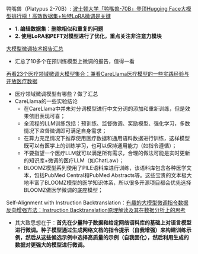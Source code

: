 鸭嘴兽（Platypus 2-70B）: [波士顿大学「鸭嘴兽-70B」登顶Hugging Face大模型排行榜！高效数据集+独特LoRA微调是关键](https://mp.weixin.qq.com/s/RED36cGaqrhOOC5SGD9buw)
- **1. 编辑数据集：删除相似和重复的问题**
- **2. 使用LoRA和PEFT对模型进行了优化，重点关注非注意力模块**


[大模型微调技术​报告汇总](www.zhihu.com/question/607397171/answer/3148846973)
- 汇总了10多个在预训练模型上微调的报告，值得一看

[再看23个医疗领域微调大模型集合：兼看CareLlama医疗模型的一些实践经验与开放医疗数据](https://mp.weixin.qq.com/s/c6aPU2FALAaa4LWKQ8W1uA)
- 医疗领域微调模型有哪些？做了汇总
- CareLlama的一些实验结论
	- 在CareLlama中并未对分词模型进行中文分词的添加和重新训练，但是效果依旧表现可喜；
	- 全流程的LLM训练包括：预训练、监督微调、奖励模型、强化学习，多数情况下监督微调即可满足自身需求；
	- 在算力充足情况下推荐使用医疗数据和通用语料数据进行训练，这样模型既可以有医学上的训练学习，也可以保持通用能力（如指令遵循）；
	- 不要指望一个医疗LLM就可以满足所有需求，合理的做法可能是实时更新的知识库+微调的医疗LLM（如ChatLaw）；
	- BLOOMZ模型系列使用了PILE语料库进行训练，该语料库包含各种医学文本，包括PubMed Central和PubMed Abstracts等。这些宝贵的文本极大地丰富了BLOOMZ模型的医学知识体系，所以很多开源项目都会优先选择BLOOMZ做医学微调的底座模型；

Self-Alignment with Instruction Backtranslation：[有趣的大模型微调指令数据反向增强方法：Instruction Backtranslation原理解读及其在数据分析上的思考](https://mp.weixin.qq.com/s/LbJiDoVHls7Nuwd9jP6wTQ)
- 其大致思想在于：**首先在少量种子数据和给定网络语料库的基础上对语言模型进行微调。种子模型通过生成网络文档的指令提示（自我增强）来构建训练示例，然后从这些候选示例中选择高质量的示例（自我固化），然后利用生成的数据对更强大的模型进行微调。**

